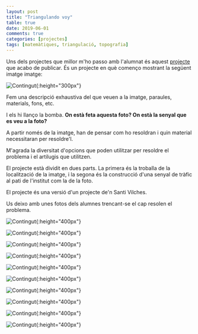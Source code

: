 ```yaml
---
layout: post
title: "Triangulando voy"
table: true
date: 2019-06-01
comments: true
categories: [projectes]
tags: [matemàtiques, triangulació, topografia]
---
```


Uns dels projectes que millor m'ho passo amb l'alumnat és aquest [projecte](/docs/GuiaTriangulando.pdf) que acabo de publicar. És un projecte en què començo mostrant la següent imatge imatge:

![Contingut](/assets/img/photostriangulando/vectors.jpg){:height="300px"}

Fem una descripció exhaustiva del que veuen a la imatge, paraules, materials, fons, etc.

I els hi llanço la bomba. **On està feta aquesta foto? On està la senyal que es veu a la foto?**

A partir només de la imatge, han de pensar com ho resoldran i quin material necessitaran per resoldre'l.  

M'agrada la diversitat d'opcions que poden utilitzar per resoldre el problema i el artilugis que utilitzen.

El projecte està dividit en dues parts. La primera és la troballa de la localització de la imatge, i la segona és la construcció d'una senyal de tràfic al pati de l'institut com la de la foto.

El projecte és una versió d'un projecte de'n Santi Vilches.

Us deixo amb unes fotos dels alumnes trencant-se el cap resolen el problema.

![Contingut](/assets/img/photostriangulando/bolamon.png){:height="400px"}

![Contingut](/assets/img/photostriangulando/bolamon2.jpg){:height="400px"}

![Contingut](/assets/img/photostriangulando/calculantdistancies.jpg){:height="400px"}

![Contingut](/assets/img/photostriangulando/comhofem.jpg){:height="400px"}

![Contingut](/assets/img/photostriangulando/cordills.jpg){:height="400px"}

![Contingut](/assets/img/photostriangulando/cordills2.jpg){:height="400px"}

![Contingut](/assets/img/photostriangulando/googlemaps.jpg){:height="400px"}

![Contingut](/assets/img/photostriangulando/googlemaps2.jpg){:height="400px"}

![Contingut](/assets/img/photostriangulando/proporcions.jpg){:height="400px"}

![Contingut](/assets/img/photostriangulando/regla.jpg){:height="400px"}
